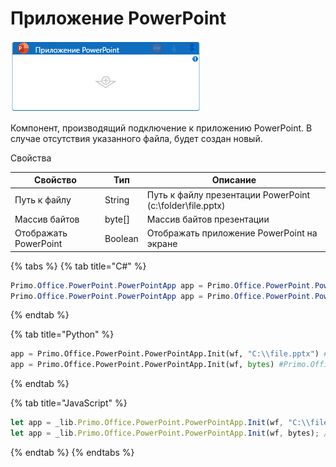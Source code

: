 # Приложение PowerPoint

![](../../../resources/activities/extra/powerpoint/image-548.png)



Компонент, производящий подключение к приложению PowerPoint. В случае отсутствия указанного файла, будет создан новый.

Свойства

| Свойство              | Тип     | Описание                                                  |
| --------------------- | ------- | --------------------------------------------------------- |
| Путь к файлу          | String  | Путь к файлу презентации PowerPoint (c:\folder\file.pptx) |
| Массив байтов         | byte\[] | Массив байтов презентации                                 |
| Отображать PowerPoint | Boolean | Отображать приложение PowerPoint на экране                |

{% tabs %}
{% tab title="C#" %}
```csharp
Primo.Office.PowerPoint.PowerPointApp app = Primo.Office.PowerPoint.PowerPointApp.Init(wf, "C:\\file.pptx");
Primo.Office.PowerPoint.PowerPointApp app = Primo.Office.PowerPoint.PowerPointApp.Init(wf, bytes);
```
{% endtab %}

{% tab title="Python" %}
```python
app = Primo.Office.PowerPoint.PowerPointApp.Init(wf, "C:\\file.pptx") #Primo.Office.PowerPoint.PowerPointApp
app = Primo.Office.PowerPoint.PowerPointApp.Init(wf, bytes) #Primo.Office.PowerPoint.PowerPointApp
```
{% endtab %}

{% tab title="JavaScript" %}
```javascript
let app = _lib.Primo.Office.PowerPoint.PowerPointApp.Init(wf, "C:\\file.pptx"); //_lib.Primo.Office.PowerPoint.PowerPointApp
let app = _lib.Primo.Office.PowerPoint.PowerPointApp.Init(wf, bytes); //_lib.Primo.Office.PowerPoint.PowerPointApp
```
{% endtab %}
{% endtabs %}
